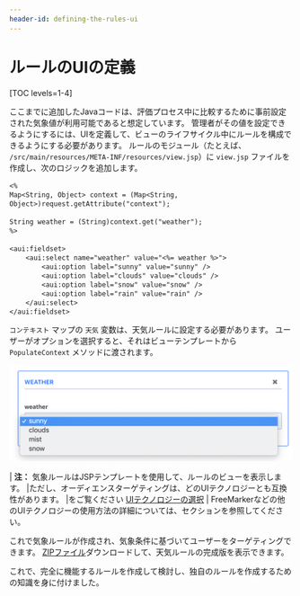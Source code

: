 ```yaml
---
header-id: defining-the-rules-ui
---
```


# ルールのUIの定義

[TOC levels=1-4]

ここまでに追加したJavaコードは、評価プロセス中に比較するために事前設定された気象値が利用可能であると想定しています。 管理者がその値を設定できるようにするには、UIを定義して、ビューのライフサイクル中にルールを構成できるようにする必要があります。 ルールのモジュール（たとえば、 `/src/main/resources/META-INF/resources/view.jsp`）に `view.jsp` ファイルを作成し、次のロジックを追加します。

``` markup
<%
Map<String, Object> context = (Map<String, Object>)request.getAttribute("context");

String weather = (String)context.get("weather");
%>

<aui:fieldset>
    <aui:select name="weather" value="<%= weather %>">
        <aui:option label="sunny" value="sunny" />
        <aui:option label="clouds" value="clouds" />
        <aui:option label="snow" value="snow" />
        <aui:option label="rain" value="rain" />
    </aui:select>
</aui:fieldset>
```

`コンテキスト` マップの `天気` 変数は、天気ルールに設定する必要があります。 ユーザーがオプションを選択すると、それはビューテンプレートから `PopulateContext` メソッドに渡されます。

![図1：気象ルールは <code>select</code> ドロップダウンボックスを使用して、気象値を設定します。](../../../images-dxp/select-box-rule.png)

| **注：** 気象ルールはJSPテンプレートを使用して、ルールのビューを表示します。 |ただし、オーディエンスターゲティングは、どのUIテクノロジーとも互換性があります。 |をご覧ください [UIテクノロジーの選択](/develop/tutorial/-/knowledge_base/7-1/best-practices-for-audience-targeting#selecting-a-ui-technology) | FreeMarkerなどの他のUIテクノロジーの使用方法の詳細については、セクションを参照してください。

これで気象ルールが作成され、気象条件に基づいてユーザーをターゲティングできます。 [ZIPファイル](https://portal.liferay.dev/documents/113763090/114000653/weather-7-1.zip/c1865f26-c4df-f4fa-a012-459e23d3b3c8?t=1565967914487)ダウンロードして、天気ルールの完成版を表示できます。

これで、完全に機能するルールを作成して検討し、独自のルールを作成するための知識を身に付けました。
